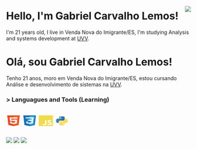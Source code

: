 ##

<img src="https://github-readme-stats.vercel.app/api/top-lans/?username=GCLemos&langs_count=12&layout=compact&theme=tokyonight" align="right">
  
 # Hello, I'm Gabriel Carvalho Lemos!


I'm 21 years old, I live in Venda Nova do Imigrante/ES, I'm studying Analysis and systems development at [UVV](https://uvv.br). 
##
# Olá, sou Gabriel Carvalho Lemos!


Tenho 21 anos, moro em Venda Nova do Imigrante/ES, estou cursando Análise e desenvolvimento de sistemas na [UVV](https://uvv.br).

### > Languagues and Tools (Learning)

<div style="display: inline_block"><br>
  <img align="center" alt="Rafa-HTML" height="30" width="40" src="https://raw.githubusercontent.com/devicons/devicon/master/icons/html5/html5-original.svg">
  <img align="center" alt="Rafa-CSS" height="30" width="40" src="https://raw.githubusercontent.com/devicons/devicon/master/icons/css3/css3-original.svg">
  <img align="center" alt="Rafa-Js" height="30" width="40" src="https://raw.githubusercontent.com/devicons/devicon/master/icons/javascript/javascript-plain.svg">
  <img align="center" alt="Rafa-Python" height="30" width="40" src="https://raw.githubusercontent.com/devicons/devicon/master/icons/python/python-original.svg">
</div>

##

<div> 
  <a href="https://www.youtube.com/@LemosGC/featured" target="_blank"><img src="https://img.shields.io/badge/YouTube-FF0000?style=for-the-badge&logo=youtube&logoColor=white" target="_blank"></a>
  <a href = "mailto:glemos028@gmail.com"><img src="https://img.shields.io/badge/-Gmail-%23333?style=for-the-badge&logo=gmail&logoColor=white" target="_blank"></a>
  <a href="https://www.linkedin.com/in/gclemos/" target="_blank"><img src="https://img.shields.io/badge/-LinkedIn-%230077B5?style=for-the-badge&logo=linkedin&logoColor=white" target="_blank"></a> 
  
</div>
